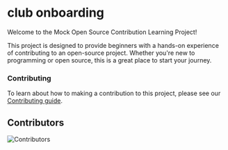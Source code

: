 # club onboarding

Welcome to the Mock Open Source Contribution Learning Project!

This project is designed to provide beginners with a hands-on experience of contributing to an open-source project. Whether you're new to programming or open source, this is a great place to start your journey.


### Contributing

To learn about how to making a contribution to this project, please see our [Contributing guide](https://github.com/SST-OSS/club-onboarding/blob/main/CONTRIBUTING.md).
## Contributors

![Contributors](https://contrib.rocks/image?repo=SST-OSS/club-onboarding)
